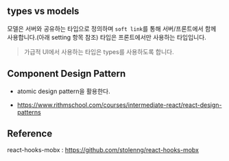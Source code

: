 ## types vs models

모델은 서버와 공유하는 타입으로 정의하며 `soft link`를 통해 서버/프론트에서 함께 사용합니다.(아래 setting 항목 참조)
타입은 프론트에서만 사용하는 타입입니다.

> 가급적 UI에서 사용하는 타입은 types를 사용하도록 합니다.

## Component Design Pattern

- atomic design pattern을 활용한다.

- https://www.rithmschool.com/courses/intermediate-react/react-design-patterns

## Reference

react-hooks-mobx : https://github.com/stolenng/react-hooks-mobx
